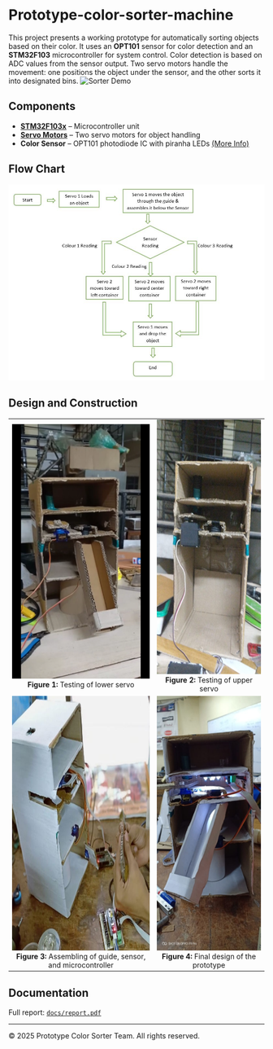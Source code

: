 # Prototype-color-sorter-machine
This project presents a working prototype for automatically sorting objects based on their color. It uses an **OPT101** sensor for color detection and an **STM32F103** microcontroller for system control. Color detection is based on ADC values from the sensor output. Two servo motors handle the movement: one positions the object under the sensor, and the other sorts it into designated bins.
![Sorter Demo](docs/color-sorter-gif.gif)

## Components

- **[STM32F103x](#)** – Microcontroller unit  
- **[Servo Motors](#)** – Two servo motors for object handling  
- **Color Sensor** – OPT101 photodiode IC with piranha LEDs [(More Info)](#)

## Flow Chart

![Flowchart](docs/flowchart.jpg)

## Design and Construction

<table>
  <tr>
    <td align="center">
      <img src="docs/lower-servo-testing.png" width="300" height="500"/><br>
      <b>Figure 1:</b> Testing of lower servo
    </td>
    <td align="center">
      <img src="docs/upper-servo-testing.jpg" width="300" height="500"/><br>
      <b>Figure 2:</b> Testing of upper servo
    </td>
  </tr>
  <tr>
    <td align="center">
      <img src="docs/assembly.jpg" width="300" height="500"/><br>
      <b>Figure 3:</b> Assembling of guide, sensor, and microcontroller
    </td>
    <td align="center">
      <img src="docs/finaldesign.jpg" width="300" height="500"/><br>
      <b>Figure 4:</b> Final design of the prototype
    </td>
  </tr>
</table>

## Documentation

Full report: [`docs/report.pdf`](docs/Color%20Sorter%20Final%20report%20.pdf)

---

© 2025 Prototype Color Sorter Team. All rights reserved.
